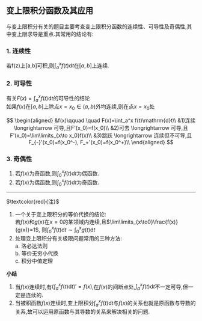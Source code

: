 ## 变上限积分函数及其应用

与变上限积分有关的题目主要考查变上限积分函数的连续性、可导性及奇偶性,其中变上限求导是重点.其常用的结论有:

### 1. 连续性

若f(z)上[a,b]可积,则$\int_a^xf(t)\mathrm{d}t$在$[a,b]$上连续.

### 2. 可导性

有关$F(x)=\int_a^xf(t)\mathrm{d}t$的可导性的结论  
如果$f(x)$在$[a,b]$上除点$x=x_0\in(a,b)$外均连续,则在点$x=x_0$处

$$
\begin{aligned}
&f(x)\qquad \quad F(x)=\int_a^x f(t)\mathrm{d}t\\
&1)连续 \longrightarrow 可导,且F'(x_0)=f(x_0)\\
&2)可去 \longrightarrow 可导,且F'(x_0)=\lim\limits_{x\to x_0}f(x)\\
&3)跳跃 \longrightarrow 连续但不可导,且F_{-}'(x_0)=f(x_0^-), F_+'(x_0)=f(x_0^+)\\
\end{aligned}
$$

### 3. 奇偶性

1. 若$f(x)$为奇函数,则$\int_0^xf(t)\mathrm{d}t$为偶函数.
2. 若$f(x)$为偶函数,则$\int_0^xf(t)\mathrm{d}t$为奇函数.

---

$\textcolor{red}{注}$

1. 一个关于变上限积分的等价代换的结论:  
   若$f(x)$和$g(x)$在$x=0$的某领域内连续,且$\lim\limits_{x\to0}\frac{f(x)}{g(x)}=1$, 则$\int_0^xf(t)\mathrm{d}t\sim \int_0^xg(t)\mathrm{d}t$
2. 处理变上限积分有关极限问题常用的三种方法:  
   a. 洛必达法则  
   b. 等价无穷小代换  
   c. 积分中值定理

**小结**

1. 当$f(x)$连续时,有$(\int_a^xf(t)\mathrm{d}t)'=f(x)$,在$f(x)$的间断点处,$\int_a^xf(t)\mathrm{d}t$不一定可导,但一定是连续的.
2. 当被积函数$f(x)$连续时,变上限积分$\int_a^xf(t)\mathrm{d}t$与$f(x)$的关系也就是原函数与导数的关系,故可以运用原函数与其导数的关系来解决相关的问题.
